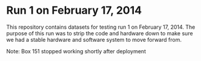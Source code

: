 Run 1 on February 17, 2014
===========================
This repository contains datasets for testing run 1 on 
February 17, 2014. The purpose of this run was to strip 
the code and hardware down to make sure we had a stable hardware and 
software system to move forward from. 

Note: Box 151 stopped working shortly after deployment
